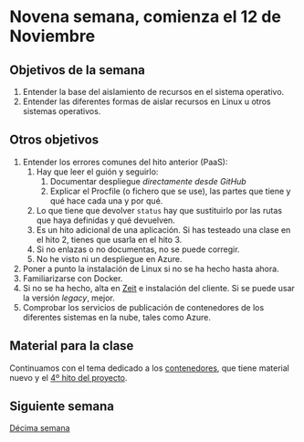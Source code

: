 # Novena semana, comienza el 12 de Noviembre

## Objetivos de la semana

1. Entender la base del aislamiento de recursos en el sistema operativo.
2. Entender las diferentes formas de aislar recursos en Linux u otros sistemas operativos.

## Otros objetivos

1. Entender los errores comunes del hito anterior (PaaS):
   1. Hay que leer el guión y seguirlo:
      1. Documentar despliegue *directamente desde GitHub*
      2. Explicar el Procfile (o fichero que se use), las partes que
         tiene y qué hace cada una y por qué.
   2. Lo que tiene que devolver `status` hay que sustituirlo por las
      rutas que haya definidas y qué devuelven.
   3. Es un hito adicional de una aplicación. Si has testeado una
      clase en el hito 2, tienes que usarla en el hito 3.
   4. Si no enlazas o no documentas, no se puede corregir.
   5. No he visto ni un despliegue en Azure.
1. Poner a punto la instalación de Linux si no se ha hecho hasta ahora.
1. Familiarizarse con Docker.
3. Si no se ha hecho, alta en [Zeit](https://zeit.co) e instalación
   del cliente. Si se puede usar la versión *legacy*, mejor.
4. Comprobar los servicios de publicación de contenedores de los
   diferentes sistemas en la nube, tales como Azure.

## Material para la clase

Continuamos con el tema dedicado a los
[contenedores](http://jj.github.io/IV/documentos/temas/Contenedores),
que tiene material nuevo y
el
[4º hito del proyecto](http://jj.github.io/IV/documentos/proyecto/4.Docker).

## Siguiente semana

[Décima semana](semana-10.md)
